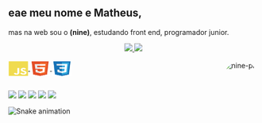 ## eae meu nome e Matheus, 
mas na web sou o <strong>(nine)</strong>, estudando front end, programador junior.
<div align="center">
  <a href="https://github.com/nine-dchefe">
  <img height="180em" src="https://github-readme-stats.vercel.app/api?username=nine-dchefe&show_icons=true&theme=white&include_all_commits=true&count_private=true"/>
  <img height="180em" src="https://github-readme-stats.vercel.app/api/top-langs/?username=nine-dchefe&layout=compact&langs_count=7&theme=white"/>

</div>
<div style="display: inline_block"><br>
  <img align="center" alt="nine-Js" height="30" width="40" src="https://raw.githubusercontent.com/devicons/devicon/master/icons/javascript/javascript-plain.svg">
  <img align="center" alt="nine-HTML" height="30" width="40" src="https://raw.githubusercontent.com/devicons/devicon/master/icons/html5/html5-original.svg">
  <img align="center" alt="nine-CSS" height="30" width="40" src="https://raw.githubusercontent.com/devicons/devicon/master/icons/css3/css3-original.svg">
  <img align="right" alt="nine-pic" height="120" style="border-radius:60px;" src="https://encrypted-tbn0.gstatic.com/images?q=tbn:ANd9GcROKFY_fN3DO1RZ0mMYmehFhYmQQzdCWZ6B3g&usqp=CAU">
  
##
 
<div> 
  <a href="https://www.instagram.com/n9nedoforro/" target="_blank"><img src="https://img.shields.io/badge/-Instagram-%23E4405F?style=for-the-badge&logo=instagram&logoColor=white" target="_blank"></a>
 	<a href="https://www.twitch.tv/nine_dchefe" target="_blank"><img src="https://img.shields.io/badge/Twitch-9146FF?style=for-the-badge&logo=twitch&logoColor=white" target="_blank"></a>
 <a href="" target="_blank"><img src="https://img.shields.io/badge/Discord-7289DA?style=for-the-badge&logo=discord&logoColor=white" target="_blank"></a> 
  <a href = "mailto: ninedoforro@gmail.com"><img src="https://img.shields.io/badge/-Gmail-%23333?style=for-the-badge&logo=gmail&logoColor=white" target="_blank"></a>
  <a href="" target="_blank"><img src="https://img.shields.io/badge/-LinkedIn-%230077B5?style=for-the-badge&logo=linkedin&logoColor=white" target="_blank"></a> 

   ![Snake animation](https://github.com/nine-dchefe/nine-dchefe/blob/output/github-contribution-grid-snake.svg)
 
</div>
